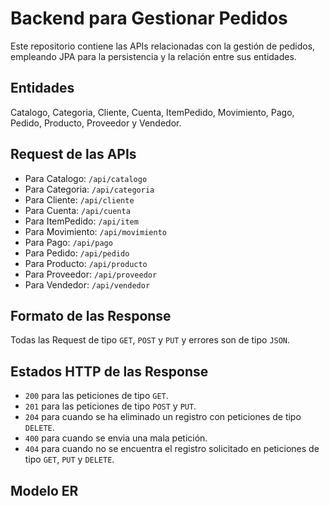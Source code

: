 # Backend para Gestionar Pedidos
Este repositorio contiene las APIs relacionadas con la gestión de pedidos, empleando JPA para la persistencia y la relación entre sus entidades.

## Entidades
Catalogo, Categoria, Cliente, Cuenta, ItemPedido, Movimiento, Pago, Pedido, Producto, Proveedor y Vendedor.

## Request de las APIs
* Para Catalogo: `/api/catalogo`
* Para Categoria: `/api/categoria`
* Para Cliente: `/api/cliente`
* Para Cuenta: `/api/cuenta`
* Para ItemPedido: `/api/item`
* Para Movimiento: `/api/movimiento`
* Para Pago: `/api/pago`
* Para Pedido: `/api/pedido`
* Para Producto: `/api/producto`
* Para Proveedor: `/api/proveedor`
* Para Vendedor: `/api/vendedor`

## Formato de las Response
Todas las Request de tipo `GET`, `POST` y `PUT` y errores son de tipo `JSON`.

## Estados HTTP de las Response
* `200` para las peticiones de tipo `GET`.
* `201` para las peticiones de tipo `POST` y `PUT`.
* `204` para cuando se ha eliminado un registro con peticiones de tipo `DELETE`.
* `400` para cuando se envia una mala petición.
* `404` para cuando no se encuentra el registro solicitado en peticiones de tipo `GET`, `PUT` y `DELETE`.

## Modelo ER
